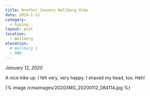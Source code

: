 ```yaml
---
title: Another January Wallberg Hike
date: 2020-1-12
category:
  - hiking
layout: post
location:
  - Wallberg
elevation:
  # Wallberg 1
  - 900
---
```


_January 12, 2020_

A nice hike up. I felt very, very happy. I shaved my head, too. Heh!

{% image /cmaimages/2020/IMG_20200112_084114.jpg %}

